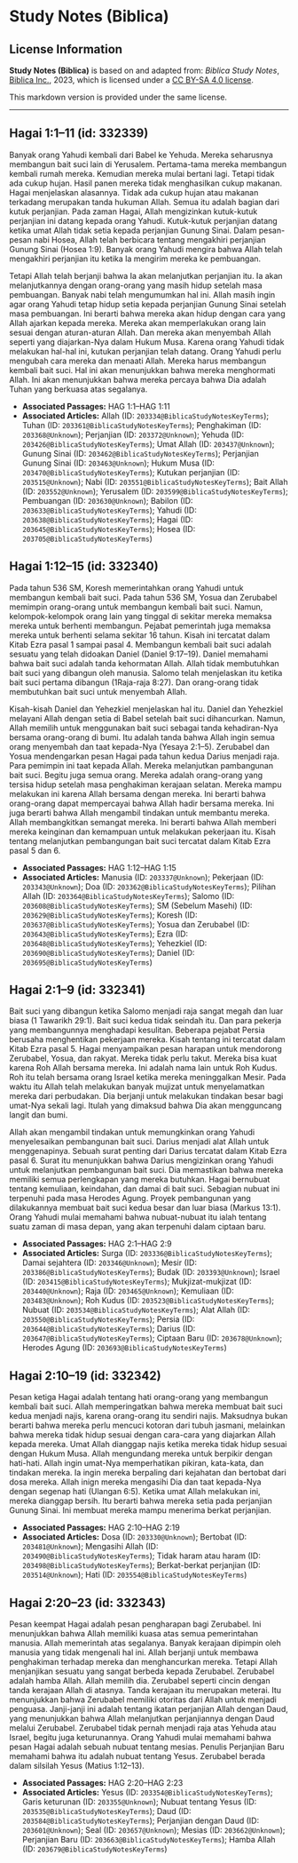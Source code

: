 # Study Notes (Biblica)

## License Information

**Study Notes (Biblica)** is based on and adapted from: _Biblica Study Notes_, [Biblica Inc.](https://www.biblica.com/), 2023, which is licensed under a [CC BY-SA 4.0 license](https://creativecommons.org/licenses/by-sa/4.0/legalcode.en).

This markdown version is provided under the same license.



--------------------------------

## Hagai 1:1–11 (id: 332339)

Banyak orang Yahudi kembali dari Babel ke Yehuda. Mereka seharusnya membangun bait suci lain di Yerusalem. Pertama\-tama mereka membangun kembali rumah mereka. Kemudian mereka mulai bertani lagi. Tetapi tidak ada cukup hujan. Hasil panen mereka tidak menghasilkan cukup makanan. Hagai menjelaskan alasannya. Tidak ada cukup hujan atau makanan terkadang merupakan tanda hukuman Allah. Semua itu adalah bagian dari kutuk perjanjian. Pada zaman Hagai, Allah mengizinkan kutuk\-kutuk perjanjian ini datang kepada orang Yahudi. Kutuk\-kutuk perjanjian datang ketika umat Allah tidak setia kepada perjanjian Gunung Sinai. Dalam pesan\-pesan nabi Hosea, Allah telah berbicara tentang mengakhiri perjanjian Gunung Sinai (Hosea 1:9\). Banyak orang Yahudi mengira bahwa Allah telah mengakhiri perjanjian itu ketika Ia mengirim mereka ke pembuangan. 

Tetapi Allah telah berjanji bahwa Ia akan melanjutkan perjanjian itu. Ia akan melanjutkannya dengan orang\-orang yang masih hidup setelah masa pembuangan. Banyak nabi telah mengumumkan hal ini. Allah masih ingin agar orang Yahudi tetap hidup setia kepada perjanjian Gunung Sinai setelah masa pembuangan. Ini berarti bahwa mereka akan hidup dengan cara yang Allah ajarkan kepada mereka. Mereka akan memperlakukan orang lain sesuai dengan aturan\-aturan Allah. Dan mereka akan menyembah Allah seperti yang diajarkan\-Nya dalam Hukum Musa. Karena orang Yahudi tidak melakukan hal\-hal ini, kutukan perjanjian telah datang. Orang Yahudi perlu mengubah cara mereka dan menaati Allah. Mereka harus membangun kembali bait suci. Hal ini akan menunjukkan bahwa mereka menghormati Allah. Ini akan menunjukkan bahwa mereka percaya bahwa Dia adalah Tuhan yang berkuasa atas segalanya.

* **Associated Passages:** HAG 1:1–HAG 1:11
* **Associated Articles:** Allah (ID: `203334@BiblicaStudyNotesKeyTerms`); Tuhan (ID: `203361@BiblicaStudyNotesKeyTerms`); Penghakiman (ID: `203368@Unknown`); Perjanjian (ID: `203372@Unknown`); Yehuda (ID: `203426@BiblicaStudyNotesKeyTerms`); Umat Allah (ID: `203437@Unknown`); Gunung Sinai (ID: `203462@BiblicaStudyNotesKeyTerms`); Perjanjian Gunung Sinai (ID: `203463@Unknown`); Hukum Musa (ID: `203470@BiblicaStudyNotesKeyTerms`); Kutukan perjanjian (ID: `203515@Unknown`); Nabi (ID: `203551@BiblicaStudyNotesKeyTerms`); Bait Allah (ID: `203552@Unknown`); Yerusalem (ID: `203599@BiblicaStudyNotesKeyTerms`); Pembuangan  (ID: `203630@Unknown`); Babilon (ID: `203633@BiblicaStudyNotesKeyTerms`); Yahudi (ID: `203638@BiblicaStudyNotesKeyTerms`); Hagai (ID: `203645@BiblicaStudyNotesKeyTerms`); Hosea (ID: `203705@BiblicaStudyNotesKeyTerms`)

## Hagai 1:12–15 (id: 332340)

Pada tahun 536 SM, Koresh memerintahkan orang Yahudi untuk membangun kembali bait suci. Pada tahun 536 SM, Yosua dan Zerubabel memimpin orang\-orang untuk membangun kembali bait suci. Namun, kelompok\-kelompok orang lain yang tinggal di sekitar mereka memaksa mereka untuk berhenti membangun. Pejabat pemerintah juga memaksa mereka untuk berhenti selama sekitar 16 tahun. Kisah ini tercatat dalam Kitab Ezra pasal 1 sampai pasal 4\. Membangun kembali bait suci adalah sesuatu yang telah didoakan Daniel (Daniel 9:17–19\). Daniel memahami bahwa bait suci adalah tanda kehormatan Allah. Allah tidak membutuhkan bait suci yang dibangun oleh manusia. Salomo telah menjelaskan itu ketika bait suci pertama dibangun (1Raja\-raja 8:27\). Dan orang\-orang tidak membutuhkan bait suci untuk menyembah Allah.

Kisah\-kisah Daniel dan Yehezkiel menjelaskan hal itu. Daniel dan Yehezkiel melayani Allah dengan setia di Babel setelah bait suci dihancurkan. Namun, Allah memilih untuk menggunakan bait suci sebagai tanda kehadiran\-Nya bersama orang\-orang di bumi. Itu adalah tanda bahwa Allah ingin semua orang menyembah dan taat kepada\-Nya (Yesaya 2:1–5\). Zerubabel dan Yosua mendengarkan pesan Hagai pada tahun kedua Darius menjadi raja. Para pemimpin ini taat kepada Allah. Mereka melanjutkan pambangunan bait suci. Begitu juga semua orang. Mereka adalah orang\-orang yang tersisa hidup setelah masa penghakiman kerajaan selatan. Mereka mampu melakukan ini karena Allah bersama dengan mereka. Ini berarti bahwa orang\-orang dapat mempercayai bahwa Allah hadir bersama mereka. Ini juga berarti bahwa Allah mengambil tindakan untuk membantu mereka. Allah membangkitkan semangat mereka. Ini berarti bahwa Allah memberi mereka keinginan dan kemampuan untuk melakukan pekerjaan itu. Kisah tentang melanjutkan pembangungan bait suci tercatat dalam Kitab Ezra pasal 5 dan 6\.

* **Associated Passages:** HAG 1:12–HAG 1:15
* **Associated Articles:** Manusia (ID: `203337@Unknown`); Pekerjaan (ID: `203343@Unknown`); Doa (ID: `203362@BiblicaStudyNotesKeyTerms`); Pilihan Allah (ID: `203364@BiblicaStudyNotesKeyTerms`); Salomo (ID: `203608@BiblicaStudyNotesKeyTerms`); SM (Sebelum Masehi) (ID: `203629@BiblicaStudyNotesKeyTerms`); Koresh (ID: `203637@BiblicaStudyNotesKeyTerms`); Yosua dan Zerubabel (ID: `203643@BiblicaStudyNotesKeyTerms`); Ezra (ID: `203648@BiblicaStudyNotesKeyTerms`); Yehezkiel (ID: `203690@BiblicaStudyNotesKeyTerms`); Daniel (ID: `203695@BiblicaStudyNotesKeyTerms`)

## Hagai 2:1–9 (id: 332341)

Bait suci yang dibangun ketika Salomo menjadi raja sangat megah dan luar biasa (1 Tawarikh 29:1\). Bait suci kedua tidak seindah itu. Dan para pekerja yang membangunnya menghadapi kesulitan. Beberapa pejabat Persia berusaha menghentikan pekerjaan mereka. Kisah tentang ini tercatat dalam Kitab Ezra pasal 5\. Hagai menyampaikan pesan harapan untuk mendorong Zerubabel, Yosua, dan rakyat. Mereka tidak perlu takut. Mereka bisa kuat karena Roh Allah bersama mereka. Ini adalah nama lain untuk Roh Kudus. Roh itu telah bersama orang Israel ketika mereka meninggalkan Mesir. Pada waktu itu Allah telah melakukan banyak mujizat untuk menyelamatkan mereka dari perbudakan. Dia berjanji untuk melakukan tindakan besar bagi umat\-Nya sekali lagi. Itulah yang dimaksud bahwa Dia akan mengguncang langit dan bumi. 

Allah akan mengambil tindakan untuk memungkinkan orang Yahudi menyelesaikan pembangunan bait suci. Darius menjadi alat Allah untuk menggenapinya. Sebuah surat penting dari Darius tercatat dalam Kitab Ezra pasal 6\. Surat itu menunjukkan bahwa Darius mengizinkan orang Yahudi untuk melanjutkan pembangunan bait suci. Dia memastikan bahwa mereka memiliki semua perlengkapan yang mereka butuhkan. Hagai bernubuat tentang kemuliaan, keindahan, dan damai di bait suci. Sebagian nubuat ini terpenuhi pada masa Herodes Agung. Proyek pembangunan yang dilakukannya membuat bait suci kedua besar dan luar biasa (Markus 13:1\). Orang Yahudi mulai memahami bahwa nubuat\-nubuat itu ialah tentang suatu zaman di masa depan, yang akan terpenuhi dalam ciptaan baru.

* **Associated Passages:** HAG 2:1–HAG 2:9
* **Associated Articles:** Surga (ID: `203336@BiblicaStudyNotesKeyTerms`); Damai sejahtera (ID: `203346@Unknown`); Mesir (ID: `203386@BiblicaStudyNotesKeyTerms`); Budak (ID: `203393@Unknown`); Israel (ID: `203415@BiblicaStudyNotesKeyTerms`); Mukjizat-mukjizat (ID: `203440@Unknown`); Raja (ID: `203465@Unknown`); Kemuliaan (ID: `203483@Unknown`); Roh Kudus (ID: `203523@BiblicaStudyNotesKeyTerms`); Nubuat (ID: `203534@BiblicaStudyNotesKeyTerms`); Alat Allah (ID: `203550@BiblicaStudyNotesKeyTerms`); Persia (ID: `203644@BiblicaStudyNotesKeyTerms`); Darius (ID: `203647@BiblicaStudyNotesKeyTerms`); Ciptaan Baru (ID: `203678@Unknown`); Herodes Agung (ID: `203693@BiblicaStudyNotesKeyTerms`)

## Hagai 2:10–19 (id: 332342)

Pesan ketiga Hagai adalah tentang hati orang\-orang yang membangun kembali bait suci. Allah memperingatkan bahwa mereka membuat bait suci kedua menjadi najis, karena orang\-orang itu sendiri najis. Maksudnya bukan berarti bahwa mereka perlu mencuci kotoran dari tubuh jasmani, melainkan bahwa mereka tidak hidup sesuai dengan cara\-cara yang diajarkan Allah kepada mereka. Umat Allah dianggap najis ketika mereka tidak hidup sesuai dengan Hukum Musa. Allah mengundang mereka untuk berpikir dengan hati\-hati. Allah ingin umat\-Nya memperhatikan pikiran, kata\-kata, dan tindakan mereka. Ia ingin mereka berpaling dari kejahatan dan bertobat dari dosa mereka. Allah inign mereka mengasihi Dia dan taat kepada\-Nya dengan segenap hati (Ulangan 6:5\). Ketika umat Allah melakukan ini, mereka dianggap bersih. Itu berarti bahwa mereka setia pada perjanjian Gunung Sinai. Ini membuat mereka mampu menerima berkat perjanjian.

* **Associated Passages:** HAG 2:10–HAG 2:19
* **Associated Articles:** Dosa (ID: `203330@Unknown`); Bertobat (ID: `203481@Unknown`); Mengasihi Allah (ID: `203490@BiblicaStudyNotesKeyTerms`); Tidak haram atau haram (ID: `203498@BiblicaStudyNotesKeyTerms`); Berkat-berkat perjanjian (ID: `203514@Unknown`); Hati (ID: `203554@BiblicaStudyNotesKeyTerms`)

## Hagai 2:20–23 (id: 332343)

Pesan keempat Hagai adalah pesan pengharapan bagi Zerubabel. Ini menunjukkan bahwa Allah memiliki kuasa atas semua pemerintahan manusia. Allah memerintah atas segalanya. Banyak kerajaan dipimpin oleh manusia yang tidak mengenali hal ini. Allah berjanji untuk membawa penghakiman terhadap mereka dan menghancurkan mereka. Tetapi Allah menjanjikan sesuatu yang sangat berbeda kepada Zerubabel. Zerubabel adalah hamba Allah. Allah memilih dia. Zerubabel seperti cincin dengan tanda kerajaan Allah di atasnya. Tanda kerajaan itu merupakan meterai. Itu menunjukkan bahwa Zerubabel memiliki otoritas dari Allah untuk menjadi penguasa. Janji\-janji ini adalah tentang ikatan perjanjian Allah dengan Daud, yang menunjukkan bahwa Allah melanjutkan perjanjiannya dengan Daud melalui Zerubabel. Zerubabel tidak pernah menjadi raja atas Yehuda atau Israel, begitu juga keturunannya. Orang Yahudi mulai memahami bahwa pesan Hagai adalah sebuah nubuat tentang mesias. Penulis Perjanjian Baru memahami bahwa itu adalah nubuat tentang Yesus. Zerubabel berada dalam silsilah Yesus (Matius 1:12–13\).

* **Associated Passages:** HAG 2:20–HAG 2:23
* **Associated Articles:** Yesus (ID: `203354@BiblicaStudyNotesKeyTerms`); Garis keturunan (ID: `203355@Unknown`); Nubuat tentang Yesus (ID: `203535@BiblicaStudyNotesKeyTerms`); Daud (ID: `203584@BiblicaStudyNotesKeyTerms`); Perjanjian dengan Daud (ID: `203601@Unknown`); Seal (ID: `203657@Unknown`); Mesias (ID: `203662@Unknown`); Perjanjian Baru (ID: `203663@BiblicaStudyNotesKeyTerms`); Hamba Allah (ID: `203679@BiblicaStudyNotesKeyTerms`)

